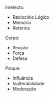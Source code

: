 
Intelecto:
- Raciocínio Lógico
- Memória
- Retórica

Corpo:
- Reação
- Força
- Defesa

Psique:
- Influência
- Inalterabilidade
- Moderação

